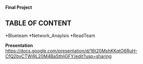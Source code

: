 **Final Project**
## **TABLE OF CONTENT**
*Blueteam
*Network_Anaylsis
*ReadTeam










 **Presentation**
https://docs.google.com/presentation/d/16t20MshKKqtO6RuH-CfQ2byCTWj9L20M4BaSthljGFY/edit?usp=sharing

